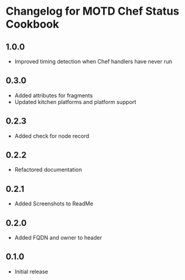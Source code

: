 # Changelog for MOTD Chef Status Cookbook

## 1.0.0

* Improved timing detection when Chef handlers have never run

## 0.3.0

* Added attributes for fragments
* Updated kitchen platforms and platform support

## 0.2.3

* Added check for node record

## 0.2.2

* Refactored documentation

## 0.2.1

* Added Screenshots to ReadMe

## 0.2.0

* Added FQDN and owner to header

## 0.1.0

* Initial release
